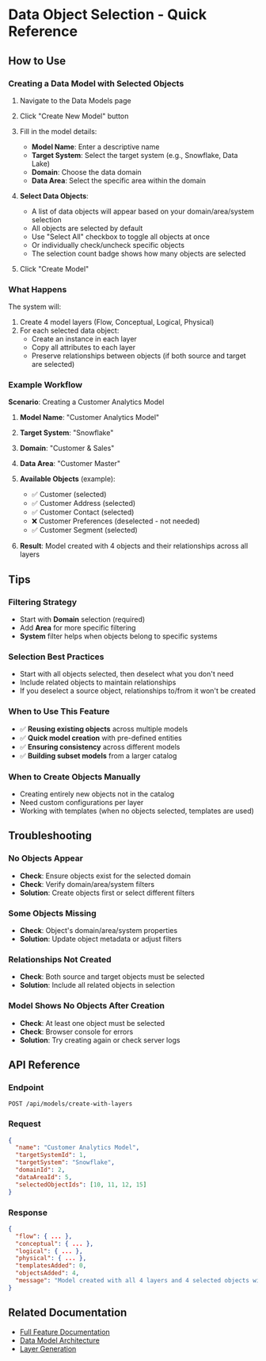 # Data Object Selection - Quick Reference

## How to Use

### Creating a Data Model with Selected Objects

1. Navigate to the Data Models page
2. Click "Create New Model" button
3. Fill in the model details:
   - **Model Name**: Enter a descriptive name
   - **Target System**: Select the target system (e.g., Snowflake, Data Lake)
   - **Domain**: Choose the data domain
   - **Data Area**: Select the specific area within the domain

4. **Select Data Objects**:
   - A list of data objects will appear based on your domain/area/system selection
   - All objects are selected by default
   - Use "Select All" checkbox to toggle all objects at once
   - Or individually check/uncheck specific objects
   - The selection count badge shows how many objects are selected

5. Click "Create Model"

### What Happens

The system will:
1. Create 4 model layers (Flow, Conceptual, Logical, Physical)
2. For each selected data object:
   - Create an instance in each layer
   - Copy all attributes to each layer
   - Preserve relationships between objects (if both source and target are selected)

### Example Workflow

**Scenario**: Creating a Customer Analytics Model

1. **Model Name**: "Customer Analytics Model"
2. **Target System**: "Snowflake"
3. **Domain**: "Customer & Sales"
4. **Data Area**: "Customer Master"

5. **Available Objects** (example):
   - ✅ Customer (selected)
   - ✅ Customer Address (selected)
   - ✅ Customer Contact (selected)
   - ❌ Customer Preferences (deselected - not needed)
   - ✅ Customer Segment (selected)

6. **Result**: Model created with 4 objects and their relationships across all layers

## Tips

### Filtering Strategy
- Start with **Domain** selection (required)
- Add **Area** for more specific filtering
- **System** filter helps when objects belong to specific systems

### Selection Best Practices
- Start with all objects selected, then deselect what you don't need
- Include related objects to maintain relationships
- If you deselect a source object, relationships to/from it won't be created

### When to Use This Feature
- ✅ **Reusing existing objects** across multiple models
- ✅ **Quick model creation** with pre-defined entities
- ✅ **Ensuring consistency** across different models
- ✅ **Building subset models** from a larger catalog

### When to Create Objects Manually
- Creating entirely new objects not in the catalog
- Need custom configurations per layer
- Working with templates (when no objects selected, templates are used)

## Troubleshooting

### No Objects Appear
- **Check**: Ensure objects exist for the selected domain
- **Check**: Verify domain/area/system filters
- **Solution**: Create objects first or select different filters

### Some Objects Missing
- **Check**: Object's domain/area/system properties
- **Solution**: Update object metadata or adjust filters

### Relationships Not Created
- **Check**: Both source and target objects must be selected
- **Solution**: Include all related objects in selection

### Model Shows No Objects After Creation
- **Check**: At least one object must be selected
- **Check**: Browser console for errors
- **Solution**: Try creating again or check server logs

## API Reference

### Endpoint
```
POST /api/models/create-with-layers
```

### Request
```json
{
  "name": "Customer Analytics Model",
  "targetSystemId": 1,
  "targetSystem": "Snowflake",
  "domainId": 2,
  "dataAreaId": 5,
  "selectedObjectIds": [10, 11, 12, 15]
}
```

### Response
```json
{
  "flow": { ... },
  "conceptual": { ... },
  "logical": { ... },
  "physical": { ... },
  "templatesAdded": 0,
  "objectsAdded": 4,
  "message": "Model created with all 4 layers and 4 selected objects with their attributes and relationships"
}
```

## Related Documentation
- [Full Feature Documentation](./data-object-selection-feature.md)
- [Data Model Architecture](./data-model-goal.md)
- [Layer Generation](./layer-generation-implementation.md)

